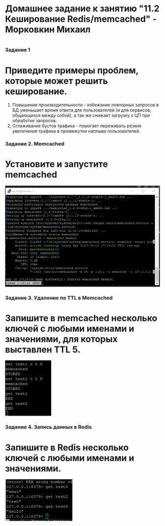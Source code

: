 # Домашнее задание к занятию "11.2 Кеширование Redis/memcached" - Морковкин Михаил
#
### Задание 1 
# Приведите примеры проблем, которые может решить кеширование.
1. Повышение производительности - избежание повторных запросов в БД уменьшает время ответа для пользователей (и для сервисов, общающихся между собой), а так же снижает загрузку с ЦП при обработке запросов.
2. Сглаживание бустов трафика - помогает переживать резкие увеличения трафика в промежутки наплыва пользователей.


### Задание 2. Memcached
# Установите и запустите memcached
![alt text](https://github.com/pseudowind/gitlab-hw/blob/main/img/11.1.png)

### Задание 3. Удаление по TTL в Memcached 
# Запишите в memcached несколько ключей с любыми именами и значениями, для которых выставлен TTL 5.
![alt text](https://github.com/pseudowind/gitlab-hw/blob/main/img/11.2.png)

### Задание 4. Запись данных в Redis 
# Запишите в Redis несколько ключей с любыми именами и значениями.
![alt text](https://github.com/pseudowind/gitlab-hw/blob/main/img/11.3.png)

